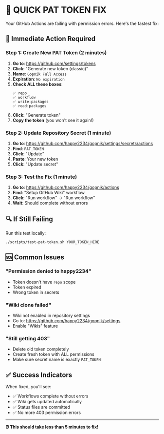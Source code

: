 # 🚨 QUICK PAT TOKEN FIX

Your GitHub Actions are failing with permission errors. Here's the fastest fix:

## 🎯 **Immediate Action Required**

### **Step 1: Create New PAT Token (2 minutes)**

1. **Go to**: https://github.com/settings/tokens
2. **Click**: "Generate new token (classic)"
3. **Name**: `Gopnik Full Access`
4. **Expiration**: `No expiration`
5. **Check ALL these boxes**:
   ```
   ✅ repo
   ✅ workflow  
   ✅ write:packages
   ✅ read:packages
   ```
6. **Click**: "Generate token"
7. **Copy the token** (you won't see it again!)

### **Step 2: Update Repository Secret (1 minute)**

1. **Go to**: https://github.com/happy2234/gopnik/settings/secrets/actions
2. **Find**: `PAT_TOKEN` 
3. **Click**: "Update"
4. **Paste**: Your new token
5. **Click**: "Update secret"

### **Step 3: Test the Fix (1 minute)**

1. **Go to**: https://github.com/happy2234/gopnik/actions
2. **Find**: "Setup GitHub Wiki" workflow
3. **Click**: "Run workflow" → "Run workflow"
4. **Wait**: Should complete without errors

## 🔍 **If Still Failing**

Run this test locally:
```bash
./scripts/test-pat-token.sh YOUR_TOKEN_HERE
```

## 🆘 **Common Issues**

### **"Permission denied to happy2234"**
- Token doesn't have `repo` scope
- Token expired
- Wrong token in secrets

### **"Wiki clone failed"**
- Wiki not enabled in repository settings
- Go to: https://github.com/happy2234/gopnik/settings
- Enable "Wikis" feature

### **"Still getting 403"**
- Delete old token completely
- Create fresh token with ALL permissions
- Make sure secret name is exactly `PAT_TOKEN`

## ✅ **Success Indicators**

When fixed, you'll see:
- ✅ Workflows complete without errors
- ✅ Wiki gets updated automatically  
- ✅ Status files are committed
- ✅ No more 403 permission errors

---

**⏰ This should take less than 5 minutes to fix!**